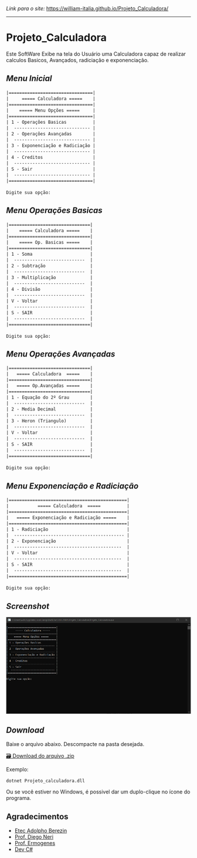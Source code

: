 _Link para o site:_
https://william-italia.github.io/Projeto_Calculadora/

----

# Projeto_Calculadora

Este SoftWare Exibe na tela do Usuário uma Calculadora capaz de realizar calculos Basicos, Avançados, radiciação e exponenciação.

## _Menu Inicial_

```
|================================|
|     ===== Calculadora =====    |
|================================|
|    ===== Menu Opções =====     |
|================================|
| 1 - Operações Basicas          |
|  ----------------------------- |
| 2 - Operações Avançadas        |
|  ----------------------------- |
| 3 - Exponenciação e Radiciação |
|  ----------------------------- |
| 4 - Creditos                   |
|  ----------------------------- |
| S - Sair                       |
|  ----------------------------- |
|================================|

Digite sua opção:
```

## _Menu Operações Basicas_

```
|===============================|
|    ===== Calculadora =====    |
|===============================|
|    ===== Op. Basicas =====    |
|===============================|
| 1 - Soma                      |
|  ---------------------------  |
| 2 - Subtração                 |
|  ---------------------------  |
| 3 - Multiplicação             |
|  ---------------------------  |
| 4 - Divisão                   |
|  ---------------------------  |
| V - Voltar                    |
|  ---------------------------  |
| S - SAIR                      |
|  ---------------------------  |
|===============================|

Digite sua opção:
```

## _Menu Operações Avançadas_

```
|===============================|
|   ===== Calculadora  =====    |
|===============================|
|   ===== Op.Avançadas =====    |
|===============================|
| 1 - Equação do 2º Grau        |
|  ---------------------------  |
| 2 - Media Decimal             |
|  ---------------------------  |
| 3 - Heron (Triangulo)         |
|  ---------------------------  |
| V - Voltar                    |
|  ---------------------------  |
| S - SAIR                      |
|  ---------------------------  |
|===============================|

Digite sua opção:
```

## _Menu Exponenciação e Radiciação_

```
|=============================================|
|           ===== Calculadora  =====          |
|=============================================|
|   ===== Exponenciação e Radiciação =====    |
|=============================================|
| 1 - Radiciação                              |
|  ------------------------------------------ |
| 2 - Exponenciação                           |
|  -----------------------------------------  |
| V - Voltar                                  |
|  -----------------------------------------  |
| S - SAIR                                    |
|  -----------------------------------------  |
|=============================================|

Digite sua opção:
```

## _Screenshot_

![Tela inicial do programa](tela.PNG.png)

## _Download_

Baixe o arquivo abaixo.
Descompacte na pasta desejada.

[🗃 Download do arquivo .zip](dist/Projeto_Calculadora.zip)

Exemplo:

```
dotnet Projeto_calculadora.dll
```

Ou se você estiver no Windows, é possivel dar um duplo-clique no ícone do programa.

## Agradecimentos

- [Etec Adolpho Berezin](https://eteab.com.br)
- [Prof. Diego Neri](https://github.com/diegoneri)
- [Prof. Ermogenes](https://github.com/ermogenes)
- [Dev C#](https://github.com/ermogenes/aulas-programacao-csharp)
